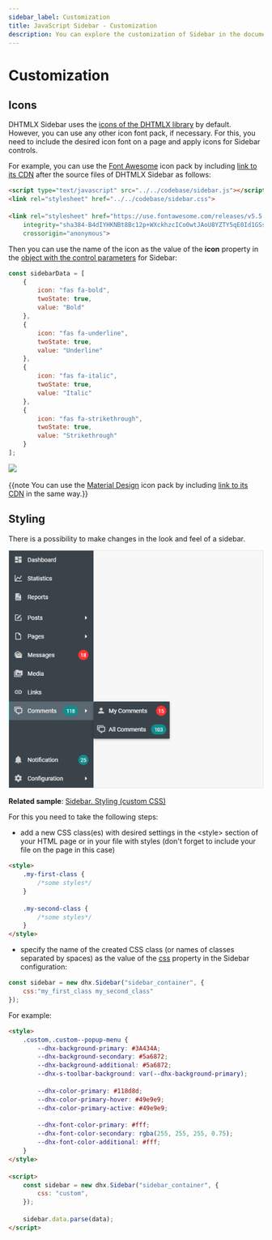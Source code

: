 ```yaml
---
sidebar_label: Customization
title: JavaScript Sidebar - Customization 
description: You can explore the customization of Sidebar in the documentation of the DHTMLX JavaScript UI library. Browse developer guides and API reference, try out code examples and live demos, and download a free 30-day evaluation version of DHTMLX Suite.
---
```


# Customization

## Icons

DHTMLX Sidebar uses the [icons of the DHTMLX library](helpers/icon.md) by default. However, you can use any other icon font pack, if necessary. For this, you need to include the desired icon font on 
a page and apply icons for Sidebar controls.

For example, you can use the [Font Awesome](https://fontawesome.com/) icon pack by including [link to its CDN](https://docs.fontawesome.com/web/setup/get-started) after the source files of DHTMLX Sidebar as follows:

~~~html
<script type="text/javascript" src="../../codebase/sidebar.js"></script>
<link rel="stylesheet" href="../../codebase/sidebar.css">

<link rel="stylesheet" href="https://use.fontawesome.com/releases/v5.5.0/css/all.css" 
    integrity="sha384-B4dIYHKNBt8Bc12p+WXckhzcICo0wtJAoU8YZTY5qE0Id1GSseTk6S+L3BlXeVIU" 
    crossorigin="anonymous">
~~~

Then you can use the name of the icon as the value of the **icon** property in the [object with the control parameters](sidebar/data_loading.md#json-format-templates) for Sidebar:

~~~js
const sidebarData = [
    {
        icon: "fas fa-bold",
        twoState: true,
        value: "Bold"
    },
    {
        icon: "fas fa-underline",
        twoState: true,
        value: "Underline"
    },
    {        
        icon: "fas fa-italic",
        twoState: true,
        value: "Italic"
    },
    {
        icon: "fas fa-strikethrough",
        twoState: true,
        value: "Strikethrough"
    }
];
~~~

![](../assets/sidebar/fa_icons.png)

{{note You can use the [Material Design](https://pictogrammers.com/library/mdi/?welcome) icon pack by including [link to its CDN](https://cdnjs.cloudflare.com/ajax/libs/MaterialDesign-Webfont/2.5.94/css/materialdesignicons.css) in the same way.}}

## Styling

There is a possibility to make changes in the look and feel of a sidebar. 

![Styling Sidebar](../assets/sidebar/custom_style.png)

**Related sample**: [Sidebar. Styling (custom CSS)](https://snippet.dhtmlx.com/3mhhvvcr)

For this you need to take the following steps:

- add a new CSS class(es) with desired settings in the &lt;style&gt; section of your HTML page or in your file with styles (don't forget to include your file on the page in this case)

~~~html
<style>
    .my-first-class {
        /*some styles*/
    }
    
    .my-second-class {
        /*some styles*/
    }
</style>
~~~

- specify the name of the created CSS class (or names of classes separated by spaces) as the value of the [css](sidebar/api/sidebar_css_config.md) property in the Sidebar configuration:

~~~js
const sidebar = new dhx.Sidebar("sidebar_container", {
    css:"my_first_class my_second_class"
});
~~~

For example:

~~~html
<style>
    .custom,.custom--popup-menu {
        --dhx-background-primary: #3A434A;
        --dhx-background-secondary: #5a6872;
        --dhx-background-additional: #5a6872;
        --dhx-s-toolbar-background: var(--dhx-background-primary);

        --dhx-color-primary: #118d8d;
        --dhx-color-primary-hover: #49e9e9;
        --dhx-color-primary-active: #49e9e9;

        --dhx-font-color-primary: #fff;
        --dhx-font-color-secondary: rgba(255, 255, 255, 0.75);
        --dhx-font-color-additional: #fff;
    }
</style>

<script>
    const sidebar = new dhx.Sidebar("sidebar_container", {
        css: "custom",
    });

    sidebar.data.parse(data);
</script>
~~~
